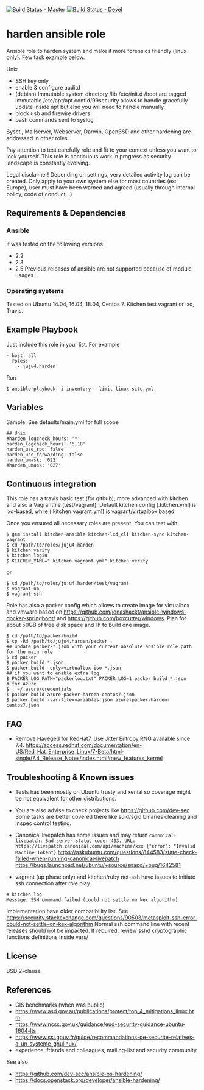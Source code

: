 [![Build Status - Master](https://travis-ci.org/juju4/ansible-harden.svg?branch=master)](https://travis-ci.org/juju4/ansible-harden)
[![Build Status - Devel](https://travis-ci.org/juju4/ansible-harden.svg?branch=devel)](https://travis-ci.org/juju4/ansible-harden/branches)
# harden ansible role

Ansible role to harden system and make it more forensics friendly (linux only). Few task example below.

Unix
* SSH key only
* enable & configure auditd
* (debian) Immutable system directory
/lib /etc/init.d /boot are tagged immutable
/etc/apt/apt.conf.d/99security allows to handle gracefully update inside apt but else you will need to handle manually.
* block usb and firewire drivers
* bash commands sent to syslog

Sysctl, Mailserver, Webserver, Darwin, OpenBSD and other hardening are addressed in other roles.

Pay attention to test carefully role and fit to your context unless you want to lock yourself.
This role is continuous work in progress as security landscape is constantly evolving.

Legal disclaimer!
Depending on settings, very detailed activity log can be created.
Only apply to your own system else for most countries (ex: Europe), user must have been warned and agreed (usually through internal policy, code of conduct...)

## Requirements & Dependencies

### Ansible
It was tested on the following versions:
 * 2.2
 * 2.3
 * 2.5
Previous releases of ansible are not supported because of module usages.

### Operating systems

Tested on Ubuntu 14.04, 16.04, 18.04, Centos 7. Kitchen test vagrant or lxd, Travis.

## Example Playbook

Just include this role in your list.
For example

```
- host: all
  roles:
    - juju4.harden
```

Run
```
$ ansible-playbook -i inventory --limit linux site.yml
```

## Variables

Sample. See defaults/main.yml for full scope

```
## Unix
#harden_logcheck_hours: '*'
harden_logcheck_hours: '6,18'
harden_use_rpc: false
harden_use_forwarding: false
harden_umask: '022'
#harden_umask: '027'

```

## Continuous integration

This role has a travis basic test (for github), more advanced with kitchen and also a Vagrantfile (test/vagrant).
Default kitchen config (.kitchen.yml) is lxd-based, while (.kitchen.vagrant.yml) is vagrant/virtualbox based.

Once you ensured all necessary roles are present, You can test with:
```
$ gem install kitchen-ansible kitchen-lxd_cli kitchen-sync kitchen-vagrant
$ cd /path/to/roles/juju4.harden
$ kitchen verify
$ kitchen login
$ KITCHEN_YAML=".kitchen.vagrant.yml" kitchen verify
```
or
```
$ cd /path/to/roles/juju4.harden/test/vagrant
$ vagrant up
$ vagrant ssh
```

Role has also a packer config which allows to create image for virtualbox and vmware based on https://github.com/jonashackt/ansible-windows-docker-springboot/ and https://github.com/boxcutter/windows.
Plan for about 50GB of free disk space and 1h to build one image.
```
$ cd /path/to/packer-build
$ cp -Rd /path/to/juju4.harden/packer .
## update packer-*.json with your current absolute ansible role path for the main role
$ cd packer
$ packer build *.json
$ packer build -only=virtualbox-iso *.json
## if you want to enable extra log
$ PACKER_LOG_PATH="packerlog.txt" PACKER_LOG=1 packer build *.json
# for Azure
$ . ~/.azure/credentials
$ packer build azure-packer-harden-centos7.json
$ packer build -var-file=variables.json azure-packer-harden-centos7.json
```

## FAQ

* Remove Haveged for RedHat7. Use Jitter Entropy RNG available since 7.4.
https://access.redhat.com/documentation/en-US/Red_Hat_Enterprise_Linux/7-Beta/html-single/7.4_Release_Notes/index.html#new_features_kernel

## Troubleshooting & Known issues

* Tests has been mostly on Ubuntu trusty and xenial so coverage might be not equivalent for other distributions.
* You are also advise to check projects like https://github.com/dev-sec
Some tasks are better covered there like suid/sgid binaries cleaning and inspec control testing.

* Canonical livepatch has some issues and may return ```canonical-livepatch: Bad server status code: 403. URL: https://livepatch.canonical.com/api/machine/xxx {"error": "Invalid Machine Token"}```
https://askubuntu.com/questions/844583/state-check-failed-when-running-canonical-livepatch
https://bugs.launchpad.net/ubuntu/+source/snapd/+bug/1642581

* vagrant (up phase only) and kitchen/ruby net-ssh have issues to initiate ssh connection after role play.
```
# kitchen log
Message: SSH command failed (could not settle on kex algorithm)
```
Implementation have older compatibility list. See
https://security.stackexchange.com/questions/90503/metasploit-ssh-error-could-not-settle-on-kex-algorithm
Normal ssh command line with recent releases should not be impacted. If required, review sshd cryptographic functions definitions inside vars/

## License

BSD 2-clause

## References

* CIS benchmarks (when was public)
* https://www.asd.gov.au/publications/protect/top_4_mitigations_linux.htm
* https://www.ncsc.gov.uk/guidance/eud-security-guidance-ubuntu-1604-lts
* https://www.ssi.gouv.fr/guide/recommandations-de-securite-relatives-a-un-systeme-gnulinux/
* experience, friends and colleagues, mailing-list and security community

See also
* https://github.com/dev-sec/ansible-os-hardening/
* https://docs.openstack.org/developer/ansible-hardening/

